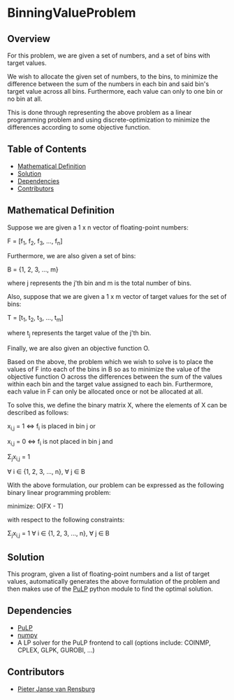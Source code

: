 # BinningValueProblem

## Overview

For this problem, we are given a set of numbers, and a set of bins with target values.

We wish to allocate the given set of numbers, to the bins, to minimize the difference between the sum of the numbers in each bin and said bin's target value across all bins. Furthermore, each value can only to one bin or no bin at all.

This is done through representing the above problem as a linear programming problem and using discrete-optimization to minimize the differences according to some objective function.

## Table of Contents
* [Mathematical Definition](#mathematical-definition)
* [Solution](#solution)
* [Dependencies](#dependencies)
* [Contributors](#contributors)

## Mathematical Definition

Suppose we are given a 1 x n vector of floating-point numbers:

F = [f<sub>1</sub>, f<sub>2</sub>, f<sub>3</sub>, ..., f<sub>n</sub>]


Furthermore, we are also given a set of bins:

B = {1, 2, 3, ..., m} 

where j represents the j'th bin and m is the total number of bins.


Also, suppose that we are given a 1 x m vector of target values for the set of bins: 

T = [t<sub>1</sub>, t<sub>2</sub>, t<sub>3</sub>, ..., t<sub>m</sub>]

where t<sub>j</sub> represents the target value of the j'th bin.


Finally, we are also given an objective function O.


Based on the above, the problem which we wish to solve is to place the values of F into each of the bins in B so as to minimize the value of the objective function O across the differences between the sum of the values within each bin and the target value assigned to each bin. Furthermore, each value in F can only be allocated once or not be allocated at all.


To solve this, we define the binary matrix X, where the elements of X can be described as follows:

x<sub>i,j</sub> = 1 &hArr; f<sub>i</sub> is placed in bin j or

x<sub>i,j</sub> = 0 &hArr; f<sub>i</sub> is not placed in bin j and

&Sigma;<sub>j</sub>x<sub>i,j</sub> = 1

&forall; i &isin; {1, 2, 3, ..., n}, &forall; j &isin; B

With the above formulation, our problem can be expressed as the following binary linear programming problem:

minimize: O(FX - T)

with respect to the following constraints:

&Sigma;<sub>j</sub>x<sub>i,j</sub> = 1 &forall; i &isin; {1, 2, 3, ..., n}, &forall; j &isin; B

## Solution

This program, given a list of floating-point numbers and a list of target values, automatically generates the above formulation of the problem and then makes use of the [PuLP](https://pypi.org/project/PuLP/) python module to find the optimal solution.

## Dependencies
* [PuLP](https://pypi.org/project/PuLP/)
* [numpy](https://pypi.org/project/numpy/)
* A LP solver for the PuLP frontend to call (options include: COINMP, CPLEX, GLPK, GUROBI, ...)

## Contributors
* [Pieter Janse van Rensburg](pieterjvr50@gmail.com)
